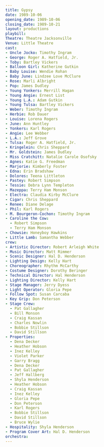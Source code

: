 ```yaml
---
title: Gypsy
date: 1989-10-06
opening_date: 1989-10-06
closing_date: 1989-10-21
layout: productions
playbill:
Theatre: Theatre Jacksonville
Venue: Little Theatre
cast:
- Uncle Jocko: Timothy Ingram
- George: Roger A. Hatfield, Jr.
- Toby: Bartley Vickers
- Balloon Girl: Katherine Gutkin
- Baby Louise: Wendie Rohan
- Baby June: Lindzee Love McClure
- Rose: Marli Albright
- Pop: James Dudley
- Young Yonkers: Merrill Hagan
- Young Angie: Ernest List
- Young L.A.: Adam Gutkin
- Young Tulsa: Bartley Vickers
- Weber: Timothy Ingram
- Herbie: Rob Dauer
- Louise: Lorena Rogers
- June: Ann Huntley
- Yonkers: Karl Rogers
- Angie: Lee Webber
- L.A.: Jeff Grove
- Tulsa: Roger A. Hatfield, Jr.
- Kringelein: Chris Sheppard
- Mr. Goldstein: James Dudley
- Miss Cratchitt: Natalie Carole Osofsky
- Agnes: Katie G. Freedman
- Marjorie: Kimberly Foster
- Edna: Erin Bradshaw
- Dolores: Teena Littleton
- Pastey: Robert Simpson
- Tessie: Debra Lynn Templeton
- Mazeppa: Terry Ham Monson
- Electra: Claudia Kirby McClure
- Cigar: Chris Sheppard
- Renee: Diane Delage
- Phil: Karl Rogers
- M. Bourgeron-Cochon: Timothy Ingram
- Caroline the Cow:
  - Robert Simpson
  - Terry Ham Monson
- Chowsie: Honeyboy Hawkins
- Little Lamb: Samantha Webber
crew:
- Artistic Director: Robert Arleigh White
- Music Director: Matt Rimmer
- Scenic Designer: Hal D. Henderson
- Lighting Design: Kelly Hart
- Choreographer: Rhythm McCarthy
- Costume Designer: Dorothy Beringer
- Technical Director: Hal Henderson
- Lighting Director: Kelly Hart
- Stage Manager: Jerry Dyess
- Light Operator: Gloria Pepe
- Follow Spot: Susan Carcaba
- Key Grip: Don Peterson
- Stage Crew:
  - Pat Gallagher
  - Bill Monson
  - Craig Kassan
  - Charles Nowlin
  - Bobbie Stillson
  - David Stillson
- Properties:
  - Dena Decker
  - Heather Hobson
  - Inez Kelley
  - Violet Parker
  - Garry Bragg
  - Dena Decker
  - Pat Gallagher
  - Jeff Hallberg
  - Shyla Henderson
  - Heather Hobson
  - Craig Kassan
  - Inez Kelley
  - Gloria Pepe
  - Don Peterson
  - Karl Rogers
  - Bobbie Stillson
  - David Stillson
  - Bruce Wylie
- Hospitality: Shyla Henderson
- Program Cover Art: Hal D. Henderson
orchestra:
---
```

